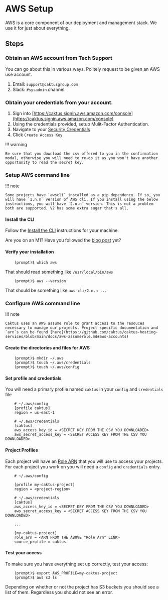 # AWS Setup

AWS is a core component of our deployment and management stack. We use it for just about everything.

## Steps

### Obtain an AWS account from Tech Support

You can go about this in various ways. Politely request to be given an AWS use account.

1. Email: `support@caktusgroup.com`
1. Slack: `#sysadmin` channel.

### Obtain your credentials from your account.

1. Sign into [https://caktus.signin.aws.amazon.com/console](https://caktus.signin.aws.amazon.com/console)
1. Using the credentials provided, setup Mulit-Factor Authentication.
1. Navigate to your [Security Credentials](https://console.aws.amazon.com/iam/home#/security_credentials)
1. Click `Create Access Key`


!!! warning

    Be sure that you download the csv offered to you in the confirmation modal, otherwise you will need to re-do it as you won't have another opportunity to read the secret key.

### Setup AWS command line

!!! note

    Some projects have `awscli` installed as a pip dependency. If so, you will have `1.n.n` version of AWS cli. If you install using the below instructions, you will have `2.n.n` version. This is not a problem both are supported. V2 has some extra sugar that's all.

#### Install the CLI 

Follow the [Install the CLI](https://docs.aws.amazon.com/cli/latest/userguide/getting-started-install.html) instructions for your machine. 

Are you on an M1? Have you followed the [blog post](M1.md) yet?

#### Verify your installation

```shell
    (prompt)$ which aws
```
    
That should read something like `/usr/local/bin/aws`
    
```shell
    (prompt)$ aws --version
```
    
That should be something like `aws-cli/2.n.n ...`

### Configure AWS command line

!!! note 
    
    Caktus uses an AWS assume role to grant access to the resouces necessary to manage our projects. Project specific documentation and `arn`s can be found [here](https://github.com/caktus/caktus-hosting-services/blob/main/docs/aws-assumerole.md#aws-accounts)

#### Create the directories and files for AWS

```shell
    (prompt)$ mkdir ~/.aws
    (prompt)$ touch ~/.aws/credentials
    (prompt)$ touch ~/.aws/config
```

#### Set profile and credentials 

You will need a primary profile named `caktus` in your `config` and `credentials` file

```shell
    # ~/.aws/config
    [profile caktus]
    region = us-east-1
```

```shell
    # ~/.aws/credentials
    [caktus]
    aws_access_key_id = <SECRET KEY FROM THE CSV YOU DOWNLOADED>
    aws_secret_access_key = <SECRET ACCESS KEY FROM THE CSV YOU DOWNLOADED>
```

#### Project Profiles

Each project will have an [Role ARN](https://github.com/caktus/caktus-hosting-services/blob/main/docs/aws-assumerole.md#aws-accounts) that you will use
to access your projects.  For each project you work on you will need a `config` and `credentials` entry.

```shell
    # ~/.aws/config

    [profile my-caktus-project]
    region = <project-region> 
```

```shell
    # ~/.aws/credentials
    [caktus]
    aws_access_key_id = <SECRET KEY FROM THE CSV YOU DOWNLOADED>
    aws_secret_access_key = <SECRET ACCESS KEY FROM THE CSV YOU DOWNLOADED>
    
    ...

    [my-caktus-project]
    role_arn = <ARN FROM THE ABOVE "Role Arn" LINK>
    source_profile = caktus
```

#### Test your access

To make sure you have everything set up correctly, test your access:

```shell
    (prompt)$ export AWS_PROFILE=my-caktus-project
    (prompt)$ aws s3 ls
```

Depending on whether or not the project has S3 buckets you should see a list of them. Regardless you should not see an error.

